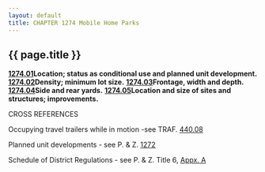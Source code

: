 ```yaml
---
layout: default 
title: CHAPTER 1274 Mobile Home Parks
---
```


{{ page.title }}
----------------

[**1274.01**](54741b38.html)**Location; status as conditional use and
planned unit development.** [**1274.02**](54789edb.html)**Density;
minimum lot size.** [**1274.03**](547c7e32.html)**Frontage, width and
depth.** [**1274.04**](54803a73.html)**Side and rear yards.**
[**1274.05**](5484b97d.html)**Location and size of sites and structures;
improvements.**

CROSS REFERENCES

Occupying travel trailers while in motion -see TRAF.
[440.08](25ae7a98.html)

Planned unit developments - see P. & Z. [1272](4e93b2b3.html)

Schedule of District Regulations - see P. & Z. Title 6, [Appx.
A](55fe8697.html)
